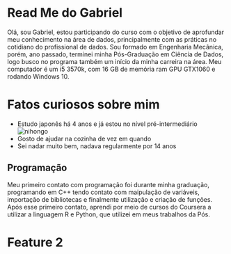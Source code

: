 # Read Me do Gabriel

Olá, sou Gabriel, estou participando do curso com o objetivo de aprofundar meu conhecimento na área de dados, principalmente com as práticas no cotidiano do profissional de dados. Sou formado em Engenharia Mecânica, porém, ano passado, terminei minha Pós-Graduação em Ciência de Dados, logo busco no programa também um início da minha carreira na área.
Meu computador é um i5 3570k, com 16 GB de memória ram GPU GTX1060 e rodando Windows 10.

# Fatos curiosos sobre mim
 * Estudo japonês há 4 anos e já estou no nível pré-intermediário![nihongo](https://i0.wp.com/nihongoproject.com/wp-content/uploads/2020/08/nihongo-project-featured-image.png?fit=1170%2C550&ssl=1)
 * Gosto de ajudar na cozinha de vez em quando
 * Sei nadar muito bem, nadava regularmente por 14 anos
## Programação 
Meu primeiro contato com programação foi durante minha graduação, 
programando em C++ tendo contato com maipulação de variáveis, 
importação de bibliotecas e finalmente utilização e criação de funções.
Após esse primeiro contato, aprendi por meio de cursos do Coursera a utilizar a linguagem R e Python, que utilizei em meus trabalhos da Pós.

# Feature 2

